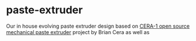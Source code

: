 # paste-extruder
Our in house evolving paste extruder design based on [CERA-1 open source mechanical paste extruder](https://github.com/bryancera/CERA-1) project by Brian Cera as well as 
